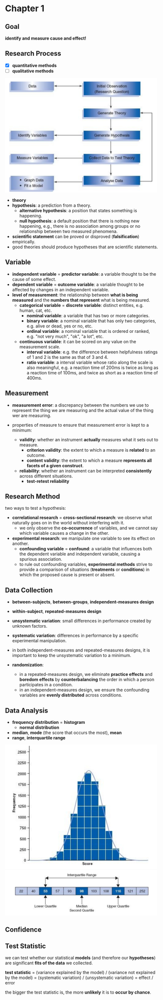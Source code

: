 # Chapter 1

## Goal
**identify and measure cause and effect!**

## Research Process

- [x] **quantitative methods**
- [ ] **qualitative methods** 

<p float="left">
	<img src="./pix/research-process.png" width="500" />
</p>

* **theory**
* **hypothesis**: a prediction from a theory.
	* **alternative hypothesis**: a position that states something is happening.
	* **null hypothesis**: a default position that there is nothing new happening, e.g., there is no association among groups or no relationship between two measured phenomena.
* **scientific statement** can be proved or disproved (**falsification**) empirically.
* good theories should produce hypotheses that are scientific statements.

## Variable

* **independent variable** = **predictor variable**: a variable thought to be the cause of some effect.
* **dependent variable** = **outcome variable**: a variable thought to be affected by changes in an independent variable.
* **level of measurement**: the relationship between **what is being measured** and the **numbers that represent** what is being measured.
	* **categorical variable** = **discrete variable**: distinct entities, e.g. human, cat, etc.
		* **nominal variable**: a variable that has two or more categories.
		* **binary variable**: a nominal variable that has only two categories, e.g. alive or dead, yes or no, etc.
		* **ordinal variable**: a nominal variable that is ordered or ranked, e.g. "not very much", "ok", "a lot", etc.
	* **continuous variable**: it can be scored on any value on the measurement scale.
		* **interval variable**: e.g. the difference between helpfulness ratings of 1 and 2 is the same as that of 3 and 4.
		* **ratio variable**: a interval variable whose ratio along the scale is also meaningful, e.g. a reaction time of 200ms is twice as long as a reaction time of 100ms, and twice as short as a reaction time of 400ms.

## Measurement
* **measurement error**: a discrepancy between the numbers we use to represent the thing we are measuring and the actual value of the thing wer are measuring.

* properties of measure to ensure that measurement error is kept to a minimum:
	* **validity**: whether an instrument **actually** measures what it sets out to measure.
		* **criterion validity**: the extent to which a measure is **related** to an outcome.
		* **content validity**: the extent to which a measure **represents all facets of a given construct**.
	* **reliability**: whether an instrument can be interpreted **consistently** across different situations.
		* **test-retest reliability**

## Research Method

two ways to test a hypothesis: 
* **correlational research** = **cross-sectional research**: we observe what naturally goes on in the world without interfering with it.
	* we only observe the **co-occurrence** of variables, and we cannot say which variable causes a change in the other.
* **experimental research**: we manipulate one variable to see its effect on another.
	* **confounding variable** = **confound**: a variable that influences both the dependent variable and independent variable, causing a spurious association.
	* to rule out confounding variables, **experimental methods** strive to provide a comparison of situations (**treatments** or **conditions**) in which the proposed cause is present or absent.

## Data Collection
* **between-subjects**, **between-groups**, **independent-measures design**
* **within-subject**, **repeated-measures design**

* **unsystematic variation**: small differences in performance created by unknown factors.
* **systematic variation**: differences in performance by a specific experimental manipulation.
* in both independent-measures and repeated-measures designs, it is important to keep the unsystematic variation to a minimum.
* **randomization**: 
	* in a repeated-measures design, we eliminate **practice effects** and **boredom effects** by **counterbalancing** the order in which a person participates in a condition.
	* in an independent-measures design, we ensure the confounding variables are **evenly distributed** across conditions.

## Data Analysis
* **frequency distribution** = **histogram**
	* **normal distribution**
* **median**, **mode** (the score that occurs the most), **mean**
* **range**, **interquartile range**

<p float="left">
	<img src="./pix/normal-distribution.png" width="500" />
	<img src="./pix/interquartile-range.png" width="500" />
</p>

## Confidence

## Test Statistic

we can test whether our statistical **models** (and therefore our **hypotheses**) are significant **fits of the data** we collected.

**test statistic**  = (variance explained by the model) / (variance not explained by the model) = (systematic variation) / (unsystematic variation) = effect / error

the bigger the test statistic is, the more **unlikely** it is to **occur by chance**.


